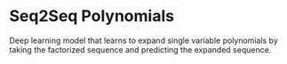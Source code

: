 # Seq2Seq Polynomials
Deep learning model that learns to expand single variable polynomials by taking the factorized sequence and predicting the expanded sequence.

